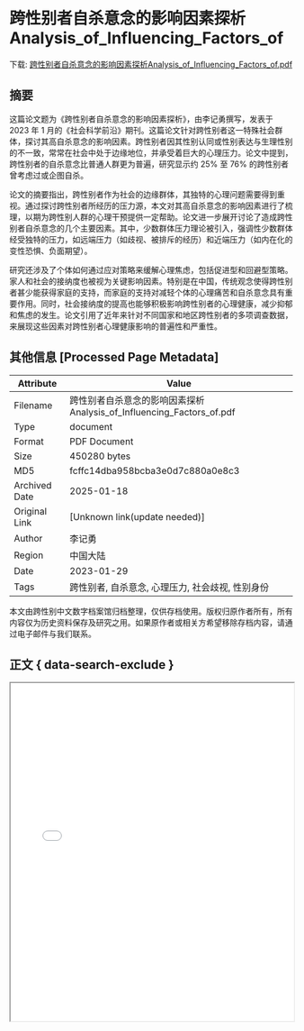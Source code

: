 # 跨性别者自杀意念的影响因素探析Analysis_of_Influencing_Factors_of

<!-- tcd_download_link -->
下载: [跨性别者自杀意念的影响因素探析Analysis_of_Influencing_Factors_of.pdf](跨性别者自杀意念的影响因素探析Analysis_of_Influencing_Factors_of.pdf)
<!-- tcd_download_link_end -->

## 摘要

<!-- tcd_abstract -->
这篇论文题为《跨性别者自杀意念的影响因素探析》，由李记勇撰写，发表于 2023 年 1 月的《社会科学前沿》期刊。这篇论文针对跨性别者这一特殊社会群体，探讨其高自杀意念的影响因素。跨性别者因其性别认同或性别表达与生理性别的不一致，常常在社会中处于边缘地位，并承受着巨大的心理压力。论文中提到，跨性别者的自杀意念比普通人群更为普遍，研究显示约 25% 至 76% 的跨性别者曾考虑过或企图自杀。

论文的摘要指出，跨性别者作为社会的边缘群体，其独特的心理问题需要得到重视。通过探讨跨性别者所经历的压力源，本文对其高自杀意念的影响因素进行了梳理，以期为跨性别人群的心理干预提供一定帮助。论文进一步展开讨论了造成跨性别者自杀意念的几个主要因素。其中，少数群体压力理论被引入，强调性少数群体经受独特的压力，如远端压力（如歧视、被排斥的经历）和近端压力（如内在化的变性恐惧、负面期望）。

研究还涉及了个体如何通过应对策略来缓解心理焦虑，包括促进型和回避型策略。家人和社会的接纳度也被视为关键影响因素。特别是在中国，传统观念使得跨性别者甚少能获得家庭的支持，而家庭的支持对减轻个体的心理痛苦和自杀意念具有重要作用。同时，社会接纳度的提高也能够积极影响跨性别者的心理健康，减少抑郁和焦虑的发生。论文引用了近年来针对不同国家和地区跨性别者的多项调查数据，来展现这些因素对跨性别者心理健康影响的普遍性和严重性。

<!-- tcd_abstract_end -->

## 其他信息 [Processed Page Metadata]

| Attribute       | Value                                  |
|-----------------|----------------------------------------|
| Filename        | 跨性别者自杀意念的影响因素探析Analysis_of_Influencing_Factors_of.pdf                             |
| Type            | document                                 |
| Format          | PDF Document                               |
| Size            | 450280 bytes                           |
| MD5             | fcffc14dba958bcba3e0d7c880a0e8c3                                  |
| Archived Date   | 2025-01-18                             |
| Original Link   | [Unknown link(update needed)]                         |
| Author          | 李记勇                               |
| Region          | 中国大陆                               |
| Date            | 2023-01-29                                 |
| Tags            | 跨性别者, 自杀意念, 心理压力, 社会歧视, 性别身份                                 |

本文由跨性别中文数字档案馆归档整理，仅供存档使用。版权归原作者所有，所有内容仅为历史资料保存及研究之用。如果原作者或相关方希望移除存档内容，请通过电子邮件与我们联系。

## 正文 { data-search-exclude }

<!-- tcd_main_text -->
<iframe src="../跨性别者自杀意念的影响因素探析Analysis_of_Influencing_Factors_of.pdf" width="100%" height="600px">
    <p>无法显示PDF，请下载查看。</p>
</iframe>
<!-- tcd_main_text_end -->

